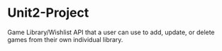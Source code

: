 # Unit2-Project
Game Library/Wishlist API that a user can use to add, update, or delete games from their own individual library.
